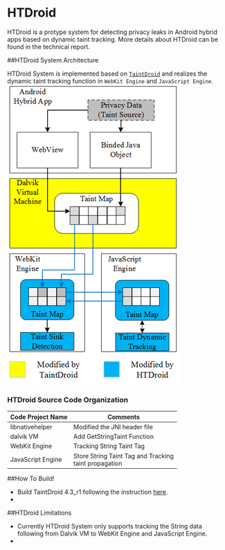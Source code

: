 # HTDroid
HTDroid is a protype system for detecting privacy leaks in Android hybrid apps based on dynamic taint tracking. More details about HTDroid can be found in the technical report.

##HTDroid System Architecture

HTDroid System is implemented based on [`TaintDroid`](http://appanalysis.org/index.html) and realizes the dynamic taint tracking function in `WebKit Engine` and `JavaScript Engine`.<br>
![](https://github.com/nwpufly/HTDroid/blob/master/HTDroid%20_System_Architecture.png)

### HTDroid Source Code Organization
| Code Project Name |    Comments                           |
|----- |---------|
| libnativehelper   | Modified the JNI header file          |
| dalvik VM         | Add GetStringTaint Function           |
| WebKit Engine     | Tracking String Taint Tag             |
| JavaScript Engine | Store String Taint Tag and Tracking<br>  taint propagation |



##How To Build!
* Build TaintDroid 4.3_r1 following the instruction [here](http://appanalysis.org/download.html).<br>
* 


##HTDroid Limitations
* Currently HTDroid System only supports tracking the String data following from Dalvik VM to WebKit Engine and JavaScript Engine.<br>
* 



